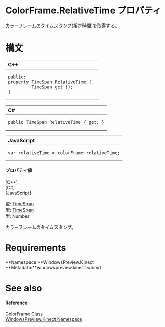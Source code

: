 ColorFrame.RelativeTime プロパティ  
================================  

カラーフレームのタイムスタンプ(相対時間)を取得する。
<span id="syntaxSection"></span>

構文
======  

<table>
<colgroup>
<col width="100%" />
</colgroup>
<thead>
<tr class="header">
<th align="left">C++</th>
</tr>
</thead>
<tbody>
<tr class="odd">
<td align="left"><pre><code>public:  
property TimeSpan RelativeTime {  
         TimeSpan get ();  
}</code></pre></td>
</tr>
</tbody>
</table>

<table>
<colgroup>
<col width="100%" />
</colgroup>
<thead>
<tr class="header">
<th align="left">C#</th>
</tr>
</thead>
<tbody>
<tr class="odd">
<td align="left"><pre><code>public TimeSpan RelativeTime { get; }</code></pre></td>
</tr>
</tbody>
</table>

<table>
<colgroup>
<col width="100%" />
</colgroup>
<thead>
<tr class="header">
<th align="left">JavaScript</th>
</tr>
</thead>
<tbody>
<tr class="odd">
<td align="left"><pre><code>var relativeTime = colorFrame.relativeTime;</code></pre></td>
</tr>
</tbody>
</table>

<span id="ID4EU"></span>
#### プロパティ値 

[C++]   
 [C\#]   
 [JavaScript]   

型: [TimeSpan](http://msdn.microsoft.com/en-us/library/windows.foundation.timespan.aspx)  
型: [TimeSpan](http://msdn.microsoft.com/en-us/library/system.timespan.aspx)  
型: Number  

カラーフレームのタイムスタンプ。

<span id="requirements"></span>

Requirements  
============  

**Namespace:**WindowsPreview.Kinect  
**Metadata:**windowspreview.kinect.winmd  

<span id="ID4ECB"></span>

See also  
========  

<span id="ID4EEB"></span>
#### Reference  

[ColorFrame Class](../../ColorFrame_Class.md)  
 [WindowsPreview.Kinect Namespace](../../../Kinect.md)  



<!--Please do not edit the data in the comment block below.-->
<!--
TOCTitle : RelativeTime Property
RLTitle : ColorFrame.RelativeTime Property
KeywordK : RelativeTime property
KeywordK : ColorFrame.RelativeTime property
KeywordF : WindowsPreview.Kinect.ColorFrame.RelativeTime
KeywordF : ColorFrame.RelativeTime
KeywordF : RelativeTime
KeywordF : WindowsPreview.Kinect.ColorFrame.RelativeTime
KeywordA : P:WindowsPreview.Kinect.ColorFrame.RelativeTime
AssetID : P:WindowsPreview.Kinect.ColorFrame.RelativeTime
Locale : en-us
CommunityContent : 1
APIType : Managed
APILocation : windowspreview.kinect.winmd
APIName : WindowsPreview.Kinect.ColorFrame.RelativeTime
TargetOS : Windows
TopicType : kbSyntax
DevLang : VB
DevLang : CSharp
DevLang : JavaScript
DevLang : C++
DocSet : K4Wv2
ProjType : K4Wv2Proj
Technology : Kinect for Windows
Product : Kinect for Windows SDK v2
productversion : 20
-->
